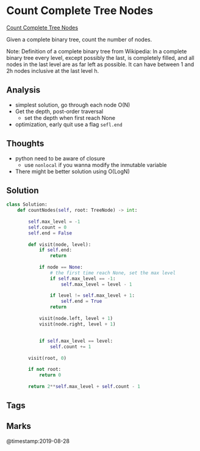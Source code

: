 # Count Complete Tree Nodes
[Count Complete Tree Nodes](https://leetcode.com/problems/count-complete-tree-nodes)

Given a complete binary tree, count the number of nodes.

Note:
Definition of a complete binary tree from Wikipedia:
In a complete binary tree every level, except possibly the last, is completely filled, and all nodes in the last level are as far left as possible. It can have between 1 and 2h nodes inclusive at the last level h.

## Analysis
- simplest solution, go through each node O(N)
- Get the depth, post-order traversal 
    - set the depth when first reach None
- optimization, early quit use a flag `sefl.end`

## Thoughts
- python need to be aware of closure
  - use `nonlocal` if you wanna modify the inmutable variable 
- There might be better solution using O(LogN)

## Solution
```python
class Solution:
    def countNodes(self, root: TreeNode) -> int:
        
        self.max_level = -1 
        self.count = 0
        self.end = False
        
        def visit(node, level):
            if self.end:
                return 
            
            if node == None:
                # the first time reach None, set the max level 
                if self.max_level == -1:
                    self.max_level = level - 1
                    
                if level != self.max_level + 1:
                    self.end = True
                return 
            
            visit(node.left, level + 1)
            visit(node.right, level + 1)
            
                
            if self.max_level == level:
                self.count += 1        
        
        visit(root, 0)

        if not root:
            return 0 
        
        return 2**self.max_level + self.count - 1
```
## Tags


## Marks


@timestamp:2019-08-28
